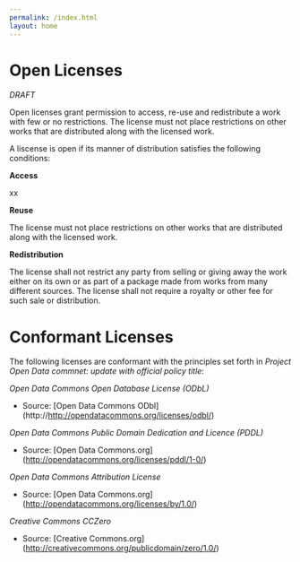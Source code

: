 ```yaml
---
permalink: /index.html
layout: home
---
```

Open Licenses
=========================
*DRAFT*

Open licenses grant permission to access, re-use and redistribute a work with few or no restrictions. The license must not place restrictions on other works that are distributed along with the licensed work.

A liscense is open if its manner of distribution satisfies the following conditions:

**Access**

xx

**Reuse**

The license must not place restrictions on other works that are distributed along with the licensed work.

**Redistribution**

The license shall not restrict any party from selling or giving away the work either on its own or as part of a package made from works from many different sources. The license shall not require a royalty or other fee for such sale or distribution.




Conformant Licenses
=========================

The following licenses are conformant with the principles set forth in *Project Open Data* *commnet: update with official policy title*:

*Open Data Commons Open Database License (ODbL)*
* Source: [Open Data Commons ODbl] (http://http://opendatacommons.org/licenses/odbl/)

*Open Data Commons Public Domain Dedication and Licence (PDDL)*
* Source: [Open Data Commons.org] (http://opendatacommons.org/licenses/pddl/1-0/)

*Open Data Commons Attribution License*
* Source: [Open Data Commons.org] (http://opendatacommons.org/licenses/by/1.0/)

*Creative Commons CCZero*
* Source: [Creative Commons.org] (http://creativecommons.org/publicdomain/zero/1.0/)
